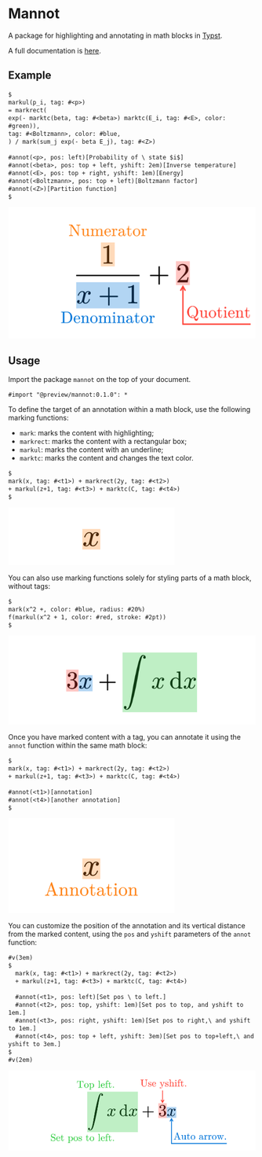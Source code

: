 # Mannot
A package for highlighting and annotating in math blocks in [Typst](https://typst.app/).

A full documentation is [here](docs/doc.pdf).

## Example
```typst
$
markul(p_i, tag: #<p>)
= markrect(
exp(- marktc(beta, tag: #<beta>) marktc(E_i, tag: #<E>, color: #green)),
tag: #<Boltzmann>, color: #blue,
) / mark(sum_j exp(- beta E_j), tag: #<Z>)

#annot(<p>, pos: left)[Probability of \ state $i$]
#annot(<beta>, pos: top + left, yshift: 2em)[Inverse temperature]
#annot(<E>, pos: top + right, yshift: 1em)[Energy]
#annot(<Boltzmann>, pos: top + left)[Boltzmann factor]
#annot(<Z>)[Partition function]
$
```

![Example1](examples/showcase.svg)

## Usage
Import the package `mannot` on the top of your document.
```typst
#import "@preview/mannot:0.1.0": *
```

To define the target of an annotation within a math block,
use the following marking functions:
- `mark`: marks the content with highlighting;
- `markrect`: marks the content with a rectangular box;
- `markul`: marks the content with an underline;
- `marktc`: marks the content and changes the text color.
```typst
$
mark(x, tag: #<t1>) + markrect(2y, tag: #<t2>)
+ markul(z+1, tag: #<t3>) + marktc(C, tag: #<t4>)
$
```
![Usage1](examples/usage1.svg)

You can also use marking functions solely for styling parts of a math block,
without tags:
```typst
$
mark(x^2 +, color: #blue, radius: #20%)
f(markul(x^2 + 1, color: #red, stroke: #2pt))
$
```
![Usage2](examples/usage2.svg)

Once you have marked content with a tag,
you can annotate it using the `annot` function within the same math block:
```typst
$
mark(x, tag: #<t1>) + markrect(2y, tag: #<t2>)
+ markul(z+1, tag: #<t3>) + marktc(C, tag: #<t4>)

#annot(<t1>)[annotation]
#annot(<t4>)[another annotation]
$
```
![Usage3](examples/usage3.svg)

You can customize the position of the annotation and its vertical distance from the marked content,
using the `pos` and `yshift` parameters of the `annot` function:
```typst
#v(3em)
$
  mark(x, tag: #<t1>) + markrect(2y, tag: #<t2>)
  + markul(z+1, tag: #<t3>) + marktc(C, tag: #<t4>)

  #annot(<t1>, pos: left)[Set pos \ to left.]
  #annot(<t2>, pos: top, yshift: 1em)[Set pos to top, and yshift to 1em.]
  #annot(<t3>, pos: right, yshift: 1em)[Set pos to right,\ and yshift to 1em.]
  #annot(<t4>, pos: top + left, yshift: 3em)[Set pos to top+left,\ and yshift to 3em.]
$
#v(2em)
```
![Usage4](examples/usage4.svg)
